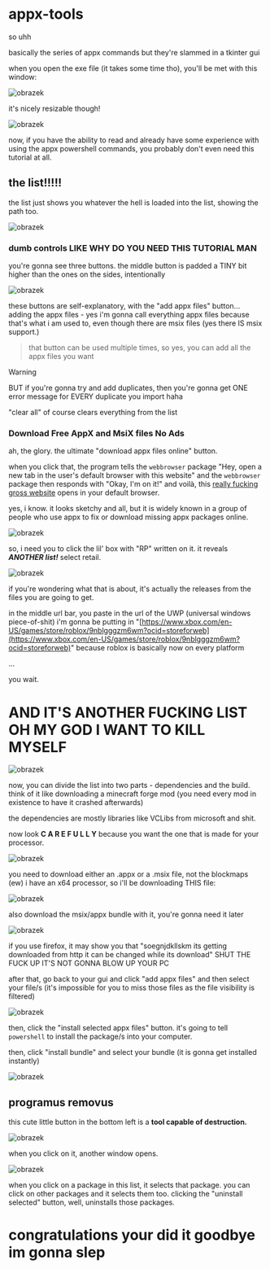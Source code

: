 # appx-tools

so uhh

basically the series of appx commands but they're slammed in a tkinter gui



when you open the exe file (it takes some time tho), you'll be met with this window:

![obrazek](https://github.com/itspeasoup/appx-tools/assets/107713251/bf059589-0fd4-447a-a85d-d81f8c993441)


it's nicely resizable though!

![obrazek](https://github.com/itspeasoup/appx-tools/assets/107713251/50e14bb7-a6a8-495a-9737-1a431e81117f)



now, if you have the ability to read and already have some experience with using the appx powershell commands, you probably don't even need this tutorial at all.


## the list!!!!!

the list just shows you whatever the hell is loaded into the list, showing the path too.

![obrazek](https://github.com/itspeasoup/appx-tools/assets/107713251/910bbe9b-5316-478a-8e5b-7661baa6eb2f)



### dumb controls LIKE WHY DO YOU NEED THIS TUTORIAL MAN

you're gonna see three buttons. the middle button is padded a TINY bit higher than the ones on the sides, intentionally

![obrazek](https://github.com/itspeasoup/appx-tools/assets/107713251/2e1d953a-566e-4a25-a7e3-8bd85c26cfca)



these buttons are self-explanatory, with the "add appx files" button... adding the appx files - yes i'm gonna call everything appx files because that's what i am used to, even though there are msix files (yes there IS msix support.)
> that button can be used multiple times, so yes, you can add all the appx files you want



> [!WARNING]
> BUT if you're gonna try and add duplicates, then you're gonna get ONE error message for EVERY duplicate you import haha


"clear all" of course clears everything from the list


### Download Free AppX and MsiX files No Ads

ah, the glory. the ultimate "download appx files online" button.


when you click that, the program tells the `webbrowser` package "Hey, open a new tab in the user's default browser with this website" and the `webbrowser` package then responds with "Okay, I'm on it!" and voilà, this [really fucking gross website](https://store.rg-adguard.net/) opens in your default browser.

yes, i know. it looks sketchy and all, but it is widely known in a group of people who use appx to fix or download missing appx packages online.

![obrazek](https://github.com/itspeasoup/appx-tools/assets/107713251/12916a2e-3ff4-4d2b-9c68-2599b0f861e6)


so, i need you to click the lil' box with "RP" written on it. it reveals ***ANOTHER list!***
select retail.

![obrazek](https://github.com/itspeasoup/appx-tools/assets/107713251/2ae0ac13-be98-432a-8d13-da6ec6e41ecb)

if you're wondering what that is about, it's actually the releases from the files you are going to get.

in the middle url bar, you paste in the url of the UWP (universal windows piece-of-shit)
i'm gonna be putting in "[https://www.xbox.com/en-US/games/store/roblox/9nblgggzm6wm?ocid=storeforweb](https://www.xbox.com/en-US/games/store/roblox/9nblgggzm6wm?ocid=storeforweb)" because roblox is basically now on every platform


...

you wait.

# AND IT'S ANOTHER FUCKING LIST OH MY GOD I WANT TO KILL MYSELF

![obrazek](https://github.com/itspeasoup/appx-tools/assets/107713251/cd6cf0c4-aa41-4aa5-9356-5af99abb6df4)


now, you can divide the list into two parts - dependencies and the build. think of it like downloading a minecraft forge mod (you need every mod in existence to have it crashed afterwards)

the dependencies are mostly libraries like VCLibs from microsoft and shit.

now look **C A R E F U L L Y** because you want the one that is made for your processor.

![obrazek](https://github.com/itspeasoup/appx-tools/assets/107713251/30c58f9d-706e-47f0-bfa9-9db347bf908f)

you need to download either an .appx or a .msix file, not the blockmaps (ew)
i have an x64 processor, so i'll be downloading THIS file:

![obrazek](https://github.com/itspeasoup/appx-tools/assets/107713251/9a72bb7e-33a1-4488-848e-ac664d8b9993)


also download the msix/appx bundle with it, you're gonna need it later

![obrazek](https://github.com/itspeasoup/appx-tools/assets/107713251/0e374604-dea2-485f-b98a-90bfc24aca1c)


if you use firefox, it may show you that "soegnjdkllskm its getting downloaded from http it can be changed while its download" SHUT THE FUCK UP IT'S NOT GONNA BLOW UP YOUR PC


after that, go back to your gui and click "add appx files" and then select your file/s
(it's impossible for you to miss those files as the file visibility is filtered)

![obrazek](https://github.com/itspeasoup/appx-tools/assets/107713251/62935ed5-53f5-4ae9-9104-41cfc1ba6c7c)


then, click the "install selected appx files" button. it's going to tell `powershell` to install the package/s into your computer.


then, click "install bundle" and select your bundle (it is gonna get installed instantly)

![obrazek](https://github.com/itspeasoup/appx-tools/assets/107713251/f79397fd-833b-4159-b850-34085d0111a4)


## programus removus

this cute little button in the bottom left is a **tool capable of destruction.**

![obrazek](https://github.com/itspeasoup/appx-tools/assets/107713251/cd653e83-39d7-4110-9334-98f6cb2e681e)


when you click on it, another window opens.

![obrazek](https://github.com/itspeasoup/appx-tools/assets/107713251/693398c8-79ef-4844-a977-88c2598644ed)


when you click on a package in this list, it selects that package. you can click on other packages and it selects them too.
clicking the "uninstall selected" button, well, uninstalls those packages.


# congratulations your did it goodbye im gonna slep

